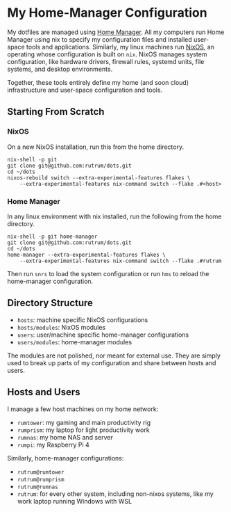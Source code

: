 # My Home-Manager Configuration

My dotfiles are managed using [Home Manager](https://github.com/nix-community/home-manager).  All my computers run Home Manager using nix to specify my configuration files and installed user-space tools and applications.  Similarly, my linux machines run [NixOS](https://wiki.nixos.org/wiki/Overview_of_the_NixOS_Linux_distribution), an operating whose configuration is built on `nix`.  NixOS manages system configuration, like hardware drivers, firewall rules, systemd units, file systems, and desktop environments.  

Together, these tools entirely define my home (and soon cloud) infrastructure and user-space configuration and tools.

## Starting From Scratch

### NixOS

On a new NixOS installation, run this from the home directory.

```
nix-shell -p git
git clone git@github.com:rutrum/dots.git
cd ~/dots
nixos-rebuild switch --extra-experimental-features flakes \
    --extra-experimental-features nix-command switch --flake .#<host>
```


### Home Manager

In any linux environment with nix installed, run the following from the home directory.

```
nix-shell -p git home-manager
git clone git@github.com:rutrum/dots.git
cd ~/dots
home-manager --extra-experimental-features flakes \
    --extra-experimental-features nix-command switch --flake .#rutrum
```

Then run `snrs` to load the system configuration or run `hms` to reload the home-manager configuration.

## Directory Structure

* `hosts`: machine specific NixOS configurations
* `hosts/modules`: NixOS modules
* `users`: user/machine specific home-manager configurations
* `users/modules`: home-manager modules

The modules are not polished, nor meant for external use.  They are simply used to break up parts of my configuration and share between hosts and users.

## Hosts and Users

I manage a few host machines on my home network:
* `rumtower`: my gaming and main productivity rig
* `rumprism`: my laptop for light productivity work
* `rumnas`: my home NAS and server
* `rumpi`: my Raspberry Pi 4

Similarly, home-manager configurations:
* `rutrum@rumtower`
* `rutrum@rumprism`
* `rutrum@rumnas`
* `rutrum`: for every other system, including non-nixos systems, like my work laptop running Windows with WSL
